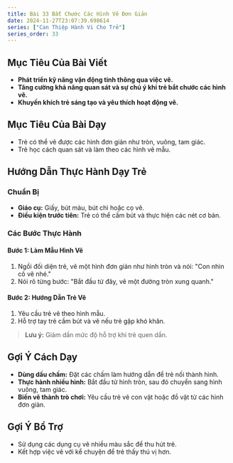 ```yaml
---
title: Bài 33 Bắt Chước Các Hình Vẽ Đơn Giản 
date: 2024-11-27T23:07:39.698614
series: ["Can Thiệp Hành Vi Cho Trẻ"]
series_order: 33
---
```


## Mục Tiêu Của Bài Viết
- **Phát triển kỹ năng vận động tinh thông qua việc vẽ.**
- **Tăng cường khả năng quan sát và sự chú ý khi trẻ bắt chước các hình vẽ.**
- **Khuyến khích trẻ sáng tạo và yêu thích hoạt động vẽ.**

## Mục Tiêu Của Bài Dạy
- Trẻ có thể vẽ được các hình đơn giản như tròn, vuông, tam giác.
- Trẻ học cách quan sát và làm theo các hình vẽ mẫu.

## Hướng Dẫn Thực Hành Dạy Trẻ

### Chuẩn Bị
- **Giáo cụ:** Giấy, bút màu, bút chì hoặc cọ vẽ.
- **Điều kiện trước tiên:** Trẻ có thể cầm bút và thực hiện các nét cơ bản.

### Các Bước Thực Hành
#### Bước 1: Làm Mẫu Hình Vẽ
1. Ngồi đối diện trẻ, vẽ một hình đơn giản như hình tròn và nói: "Con nhìn cô vẽ nhé."
2. Nói rõ từng bước: "Bắt đầu từ đây, vẽ một đường tròn xung quanh."

#### Bước 2: Hướng Dẫn Trẻ Vẽ
1. Yêu cầu trẻ vẽ theo hình mẫu.
2. Hỗ trợ tay trẻ cầm bút và vẽ nếu trẻ gặp khó khăn.

> **Lưu ý:** Giảm dần mức độ hỗ trợ khi trẻ quen dần.

## Gợi Ý Cách Dạy
- **Dùng dấu chấm:** Đặt các chấm làm hướng dẫn để trẻ nối thành hình.
- **Thực hành nhiều hình:** Bắt đầu từ hình tròn, sau đó chuyển sang hình vuông, tam giác.
- **Biến vẽ thành trò chơi:** Yêu cầu trẻ vẽ con vật hoặc đồ vật từ các hình đơn giản.

## Gợi Ý Bổ Trợ
- Sử dụng các dụng cụ vẽ nhiều màu sắc để thu hút trẻ.
- Kết hợp việc vẽ với kể chuyện để trẻ thấy thú vị hơn.

